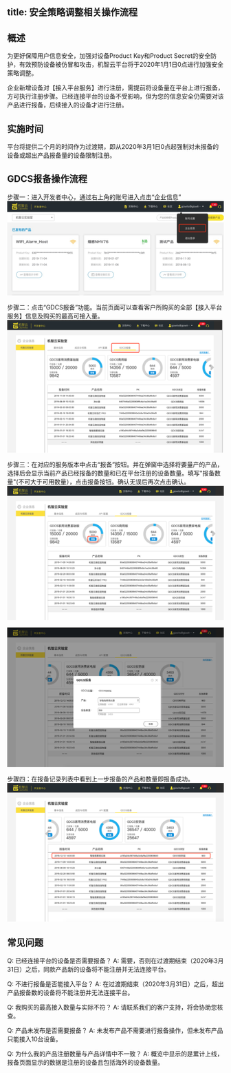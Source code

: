 title: 安全策略调整相关操作流程
---

## 概述
为更好保障用户信息安全，加强对设备Product Key和Product Secret的安全防护，有效预防设备被仿冒和攻击，机智云平台将于2020年1月1日0点进行加强安全策略调整。

企业新增设备对【接入平台服务】进行注册，需提前将设备量在平台上进行报备，方可执行注册步骤。已经连接平台的设备不受影响，但为您的信息安全仍需要对该产品进行报备，后续接入的设备才进行注册。


## 实施时间
平台将提供二个月的时间作为过渡期，即从2020年3月1日0点起强制对未报备的设备或超出产品报备量的设备限制注册。


## GDCS报备操作流程
步骤一：进入开发者中心，通过右上角的账号进入点击“企业信息”
![](/assets/zh-cn/UserManual/preparation/1577695209285.jpg)

步骤二：点击“GDCS报备”功能。当前页面可以查看客户所购买的全部【接入平台服务】信息及购买的最高可接入量。
![](/assets/zh-cn/UserManual/preparation//WX20191230-164754.png)

步骤三：在对应的服务版本中点击“报备”按钮。并在弹窗中选择将要量产的产品，选择后会显示当前产品已经报备的数量和已在平台注册的设备数量。填写"报备数量"(不可大于可用数量），点击报备按钮。确认无误后再次点击确认。
![](/assets/zh-cn/UserManual/preparation//WX20191230-165644.png)

![](/assets/zh-cn/UserManual/preparation//WX20191230-171615.png)

步骤四：在报备记录列表中看到上一步报备的产品和数量即报备成功。
![](/assets/zh-cn/UserManual/preparation//WX20191230-171556.png)

## 常见问题
Q: 已经连接平台的设备是否需要报备？
A: 需要，否则在过渡期结束（2020年3月31日）之后，同款产品新的设备将不能注册并无法连接平台。

Q: 不进行报备是否能接入平台？
A: 在过渡期结束（2020年3月31日）之后，超出产品报备数的设备将不能注册并无法连接平台。

Q: 我购买的最高接入数量与实际不符？
A: 请联系我们的客户支持，将会协助您核查。

Q: 产品未发布是否需要报备？
A: 未发布产品不需要进行报备操作，但未发布产品只能接入10台设备。

Q: 为什么我的产品注册数量与产品详情中不一致？
A: 概览中显示的是累计上线，报备页面显示的数据是注册的设备且包括海外的设备数量。
